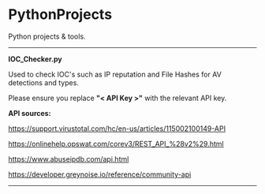 # PythonProjects
Python projects &amp; tools.

---------------------------------------------------------------------------------------------------------------

**IOC_Checker.py** 

Used to check IOC's such as IP reputation and File Hashes for AV detections and types. 

Please ensure you replace **"< API Key >"** with the relevant API key.

**API sources:**

https://support.virustotal.com/hc/en-us/articles/115002100149-API

https://onlinehelp.opswat.com/corev3/REST_API_%28v2%29.html

https://www.abuseipdb.com/api.html

https://developer.greynoise.io/reference/community-api

---------------------------------------------------------------------------------------------------------------